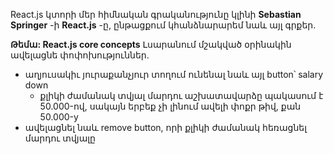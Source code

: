 React.js կտորի մեր հիմնական գրականությունը կլինի **Sebastian Springer** -ի **React.js** -ը, ընթացքում կհանձնարարեմ նաև այլ գրքեր.

**Թեմա: React.js core concepts**
Լսարանում մշակված օրինակին ավելացնե փոփոխություններ.

- աղյուսակիւ յուրաքանչյուր տողում ունենալ նաև այլ button՝ salary down
  - քլիկի ժամանակ տվյալ մարդու աշխատավարձը պակասում է 50.000-ով, սակայն երբեք չի լինում ավելի փոքր թիվ, քան 50.000-y
- ավելացնել նաև remove button, որի քլիկի ժամանակ հեռացնել մարդու տվյալը
